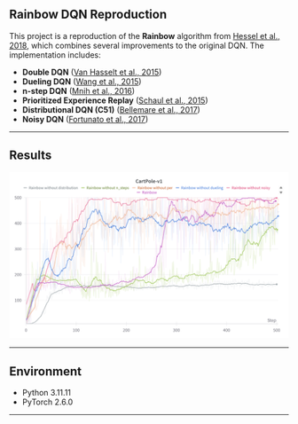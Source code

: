 ## Rainbow DQN Reproduction

This project is a reproduction of the **Rainbow** algorithm from [Hessel et al., 2018](https://arxiv.org/abs/1710.02298), which combines several improvements to the original DQN. The implementation includes:

- **Double DQN** ([Van Hasselt et al., 2015](https://arxiv.org/abs/1509.06461))  
- **Dueling DQN** ([Wang et al., 2015](https://arxiv.org/abs/1511.06581))  
- **n-step DQN** ([Mnih et al., 2016](https://arxiv.org/abs/1602.01783))  
- **Prioritized Experience Replay** ([Schaul et al., 2015](https://arxiv.org/abs/1511.05952))  
- **Distributional DQN (C51)** ([Bellemare et al., 2017](https://arxiv.org/abs/1707.06887))  
- **Noisy DQN** ([Fortunato et al., 2017](https://arxiv.org/abs/1706.10295))

---

## Results

<!-- You can insert performance plots here -->
![Results](Rainbow_result.png)

---

## Environment

- Python 3.11.11  
- PyTorch 2.6.0

---
